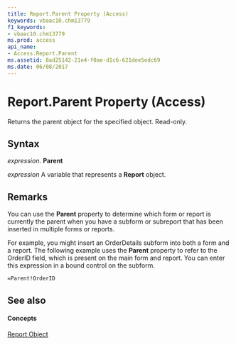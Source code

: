 ```yaml
---
title: Report.Parent Property (Access)
keywords: vbaac10.chm13779
f1_keywords:
- vbaac10.chm13779
ms.prod: access
api_name:
- Access.Report.Parent
ms.assetid: 8ad25142-21e4-f0ae-d1c6-621dee5edc69
ms.date: 06/08/2017
---
```



# Report.Parent Property (Access)

Returns the parent object for the specified object. Read-only.


## Syntax

 _expression_. **Parent**

 _expression_ A variable that represents a **Report** object.


## Remarks

You can use the **Parent** property to determine which form or report is currently the parent when you have a subform or subreport that has been inserted in multiple forms or reports.

For example, you might insert an OrderDetails subform into both a form and a report. The following example uses the **Parent** property to refer to the OrderID field, which is present on the main form and report. You can enter this expression in a bound control on the subform.




```
=Parent!OrderID
```


## See also


#### Concepts


[Report Object](report-object-access.md)

